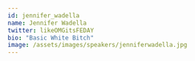 ```yaml
---
id: jennifer_wadella
name: Jennifer Wadella
twitter: likeOMGitsFEDAY
bio: "Basic White Bitch"
image: /assets/images/speakers/jenniferwadella.jpg
---
```

